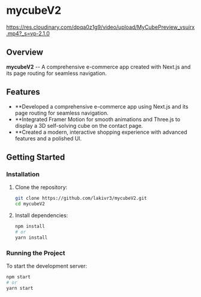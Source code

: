 # mycubeV2

https://res.cloudinary.com/dpqa0z1g9/video/upload/MyCubePreview_vsuirx.mp4?_s=vp-2.1.0

## Overview

**mycubeV2** -- A comprehensive e-commerce app created with Next.js and its page routing for seamless navigation.

## Features

- **Developed a comprehensive e-commerce app using Next.js and its page routing for seamless navigation.
- **Integrated Framer Motion for smooth animations and Three.js to display a 3D self-solving cube on the contact page.
- **Created a modern, interactive shopping experience with advanced features and a polished UI.

## Getting Started



### Installation

1. Clone the repository:
    ```bash
    git clone https://github.com/lakivr3/mycubeV2.git
    cd mycubeV2
    ```

2. Install dependencies:
    ```bash
    npm install
    # or
    yarn install
    ```

### Running the Project

To start the development server:
```bash
npm start
# or
yarn start
